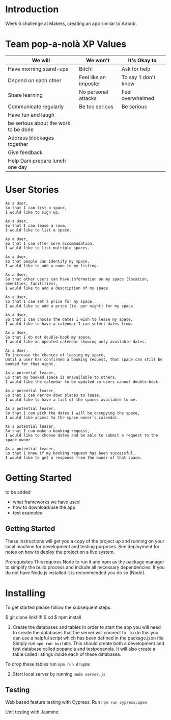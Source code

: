 Introduction
==============
Week 6 challenge at Makers, creating an app similar to Airbnb.


Team pop-a-nolà XP Values
============================

|We will|We won't|It's Okay to|
|---|---|---|
| Have morning stand-ups|Bitch!|Ask for help|
| Depend on each other|Feel like an imposter|To say 'I don't know|
| Share learning|No personal attacks|Feel overwhelmed|
|Communicate regularly|Be too serious|Be serious|
|Have fun and laugh|  |  |
|be serious about the work to be done|  |  |
|Address blockages together|  |  |
|Give feedback|  |  |
|Help Dani prepare lunch one day|  |  |  |


User Stories
==============

```
As a User,
So that I can list a space,
I would like to sign up.

As a User,
So that I can lease a room,
I would like to list a space.

As a User,
So that I can offer more accommodation,
I would like to list multiple spaces.

As a User,
So that people can identify my space,
I would like to add a name to my listing.

As a User,
So that other users can have information on my space (location, amenities, facilities),
I would like to add a description of my space

As a User,
So that I can set a price for my space,
I would like to add a price (ie. per night) for my space.

As a User,
So that I can choose the dates I wish to lease my space,
I would like to have a calendar I can select dates from.

As a User,
So that I do not double-book my space,
I would like an updated calendar showing only available dates.

As a User,
To increase the chances of leasing my space,
Until a user has confirmed a booking request, that space can still be booked for that night.

As a potential leaser,
So that my booked space is unavailable to others,
I would like the calendar to be updated so users cannot double-book.

As a potential leaser,
So that I can narrow down places to lease,
I would like to have a list of the spaces available to me.

As a potential leaser,
So that I can pick the dates I will be occupying the space,
I would like access to the space owner’s calendar.

As a potential leaser,
So that I can make a booking request,
I would like to choose dates and be able to submit a request to the space owner

As a potential leaser,
So that I know if my booking request has been successful,
I would like to get a response from the owner of that space.
```

Getting Started
==================

to be added
 - what frameworks we have used
 - how to download/use the app
 - test examples

Getting Started
-------
These instructions will get you a copy of the project up and running on your local machine for development and testing purposes. See deployment for notes on how to deploy the project on a live system.

Prerequisites
This requires Node to run it and npm as the package manager to simplify the build process and include all necessary dependencies. If you do not have Node.js installed it is recommended you do so (Node).

Installing
======
To get started please follow the subsequent steps.

$ git clone link!!!!!
$ cd <repo name>
$ npm install

1. Create the databases and tables
In order to start the app you will need to create the databases that the server will connect to. To do this you can use a helpful script which has been defined in the package.json file. Simply run `npm run buildDB`. This should create both a development and test database called popanola and testpopanola. It will also create a table called listings inside each of these databases.

To drop these tables run `npm run dropDB`

2. Start local server by running `node server.js`

Testing
------

Web based feature testing with Cypress:
Run `npm run cypress:open`

Unit testing with Jasmine:
